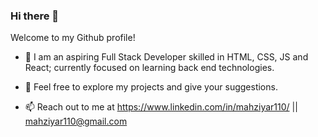 ### Hi there 👋

Welcome to my Github profile!

- 🔭 I am an aspiring Full Stack Developer skilled in HTML, CSS, JS and React; currently focused on learning back end technologies.

- 💬 Feel free to explore my projects and give your suggestions.

- 📫 Reach out to me at https://www.linkedin.com/in/mahziyar110/ || mahziyar110@gmail.com

<!--
**mahziyar110/mahziyar110** is a ✨ _special_ ✨ repository because its `README.md` (this file) appears on your GitHub profile.

Here are some ideas to get you started:

- 🔭 I’m currently working on ...
- 🌱 I’m currently learning ...
- 👯 I’m looking to collaborate on ...
- 🤔 I’m looking for help with ...
- 💬 Ask me about ...
- 📫 How to reach me: ...
- 😄 Pronouns: ...
- ⚡ Fun fact: ...
-->
